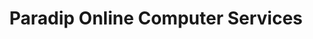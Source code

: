 ---
title: "Paradip Online Computer Services"
url: /paradwip/paradip-online-computer-services/
shop: computer
---